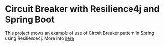 # Circuit Breaker with Resilience4j and Spring Boot

This project shows an example of use of Circuit Breaker pattern in Spring using Resilience4j. More info [here](https://frandorado.github.io/spring/2019/01/04/circuitbreaker-resilience4j-spring.html)
